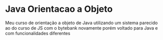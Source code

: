 # Java Orientacao a Objeto
 Meu curso de orientação a objeto de Java utilizando um sistema parecido ao do curso de JS com o bytebank novamente porém voltado para Java e com funcionalidades diferentes
